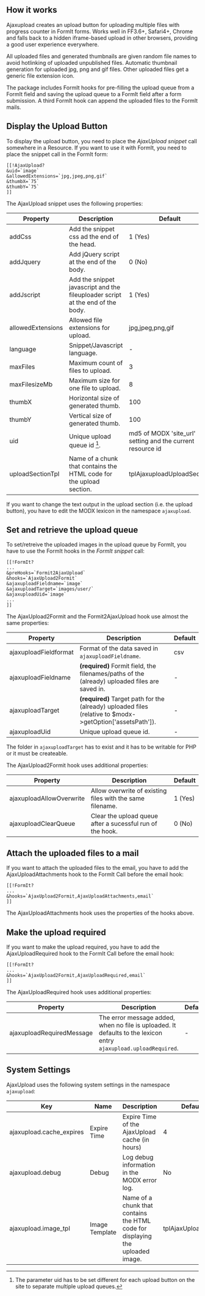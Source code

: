 ## How it works

Ajaxupload creates an upload button for uploading multiple files with progress
counter in FormIt forms. Works well in FF3.6+, Safari4+, Chrome and falls back
to a hidden iframe-based upload in other browsers, providing a good user
experience everywhere.

All uploaded files and generated thumbnails are given random file names to avoid
hotlinking of uploaded unpublished files. Automatic thumbnail generation for
uploaded jpg, png and gif files. Other uploaded files get a generic file
extension icon.

The package includes FormIt hooks for pre-filling the upload queue from a FormIt
field and saving the upload queue to a FormIt field after a form submission. A
third FormIt hook can append the uploaded files to the FormIt mails.

## Display the Upload Button

To display the upload button, you need to place the *AjaxUpload snippet* call
somewhere in a Resource. If you want to use it with FormIt, you need to place
the snippet call in the FormIt form:

```
[[!AjaxUpload?
&uid=`image`
&allowedExtensions=`jpg,jpeg,png,gif`
&thumbX=`75`
&thumbY=`75`
]]
```

The AjaxUpload snippet uses the following properties:

| Property          | Description                                                                    | Default                                                    |
|-------------------|--------------------------------------------------------------------------------|------------------------------------------------------------|
| addCss            | Add the snippet css ad the end of the head.                                    | 1 (Yes)                                                    |
| addJquery         | Add jQuery script at the end of the body.                                      | 0 (No)                                                     |
| addJscript        | Add the snippet javascript and the fileuploader script at the end of the body. | 1 (Yes)                                                    |
| allowedExtensions | Allowed file extensions for upload.                                            | jpg,jpeg,png,gif                                           |
| language          | Snippet/Javascript language.                                                   | -                                                          |
| maxFiles          | Maximum count of files to upload.                                              | 3                                                          |
| maxFilesizeMb     | Maximum size for one file to upload.                                           | 8                                                          |
| thumbX            | Horizontal size of generated thumb.                                            | 100                                                        |
| thumbY            | Vertical size of generated thumb.                                              | 100                                                        |
| uid               | Unique upload queue id [^1].                                                   | md5 of MODX 'site_url' setting and the current resource id |
| uploadSectionTpl  | Name of a chunk that contains the HTML code for the upload section.            | tplAjaxuploadUploadSection                                 |

[^1]: The parameter uid has to be set different for each upload button on the site to separate multiple upload queues.

If you want to change the text output in the upload section (i.e. the upload
button), you have to edit the MODX lexicon in the namespace `ajaxupload`.

## Set and retrieve the upload queue

To set/retreive the uploaded images in the upload queue by FormIt, you have to
use the FormIt hooks in the *FormIt snippet* call:

```
[[!FormIt?
...
&preHooks=`Formit2AjaxUpload`
&hooks=`AjaxUpload2Formit`
&ajaxuploadFieldname=`image`
&ajaxuploadTarget=`images/user/`
&ajaxuploadUid=`image`
...
]]
```

The AjaxUpload2Formit and the Formit2AjaxUpload hook use almost the same properties:

| Property              | Description                                                                                                | Default |
|-----------------------|------------------------------------------------------------------------------------------------------------|---------|
| ajaxuploadFieldformat | Format of the data saved in `ajaxuploadFieldname`.                                                         | csv     |
| ajaxuploadFieldname   | **(required)** Formit field, the filenames/paths of the (already) uploaded files are saved in.             | -       |
| ajaxuploadTarget      | **(required)** Target path for the (already) uploaded files (relative to $modx->getOption['assetsPath']).  | -       |
| ajaxuploadUid         | Unique upload queue id.                                                                                    | -       |

The folder in `ajaxuploadTarget` has to exist and it has to be writable for PHP
or it must be createable.

The AjaxUpload2Formit hook uses additional properties:

| Property                 | Description                                               | Default |
|--------------------------|-----------------------------------------------------------|---------|
| ajaxuploadAllowOverwrite | Allow overwrite of existing files with the same filename. | 1 (Yes) |
| ajaxuploadClearQueue     | Clear the upload queue after a sucessful run of the hook. | 0 (No)  |

## Attach the uploaded files to a mail

If you want to attach the uploaded files to the email, you have to add the
AjaxUploadAttachments hook to the FormIt Call before the email hook:

```
[[!FormIt?
...
&hooks=`AjaxUpload2Formit,AjaxUploadAttachments,email`
]]
```

The AjaxUploadAttachments hook uses the properties of the hooks above.

## Make the upload required

If you want to make the upload required, you have to add the AjaxUploadRequired
hook to the FormIt Call before the email hook:

```
[[!FormIt?
...
&hooks=`AjaxUpload2Formit,AjaxUploadRequired,email`
]]
```

The AjaxUploadRequired hook uses additional properties:

| Property                  | Description                                                                                                      | Default |
|---------------------------|------------------------------------------------------------------------------------------------------------------|---------|
| ajaxuploadRequiredMessage | The error message added, when no file is uploaded. It defaults to the lexicon entry `ajaxupload.uploadRequired`. | -       |

## System Settings

AjaxUpload uses the following system settings in the namespace `ajaxupload`:

| Key                      | Name           | Description                                                                    | Default            |
|--------------------------|----------------|--------------------------------------------------------------------------------|--------------------|
| ajaxupload.cache_expires | Expire Time    | Expire Time of the AjaxUpload cache (in hours)                                 | 4                  |
| ajaxupload.debug         | Debug          | Log debug information in the MODX error log.                                   | No                 |
| ajaxupload.image_tpl     | Image Template | Name of a chunk that contains the HTML code for displaying the uploaded image. | tplAjaxUploadImage |
